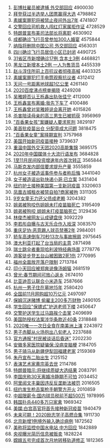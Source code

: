 1. [彭博社雇员被逮捕 外交部回应](http://www.baidu.com/baidu?cl=3&tn=SE_baiduhomet8_jmjb7mjw&rsv_dl=fyb_top&fr=top1000&wd=%C5%ED%B2%A9%C9%E7%B9%CD%D4%B1%B1%BB%B4%FE%B2%B6%20%CD%E2%BD%BB%B2%BF%BB%D8%D3%A6) 4900030
1. [拜登获过半选举人团票赢得大选](http://www.baidu.com/baidu?cl=3&tn=SE_baiduhomet8_jmjb7mjw&rsv_dl=fyb_top&fr=top1000&wd=%B0%DD%B5%C7%BB%F1%B9%FD%B0%EB%D1%A1%BE%D9%C8%CB%CD%C5%C6%B1%D3%AE%B5%C3%B4%F3%D1%A1) 4798862
1. [素媛案罪犯将被禁止夜间外出7年](http://www.baidu.com/baidu?cl=3&tn=SE_baiduhomet8_jmjb7mjw&rsv_dl=fyb_top&fr=top1000&wd=%CB%D8%E6%C2%B0%B8%D7%EF%B7%B8%BD%AB%B1%BB%BD%FB%D6%B9%D2%B9%BC%E4%CD%E2%B3%F67%C4%EA) 4741807
1. [交警回应司机救人闯红灯家属拒作证](http://www.baidu.com/baidu?cl=3&tn=SE_baiduhomet8_jmjb7mjw&rsv_dl=fyb_top&fr=top1000&wd=%BD%BB%BE%AF%BB%D8%D3%A6%CB%BE%BB%FA%BE%C8%C8%CB%B4%B3%BA%EC%B5%C6%BC%D2%CA%F4%BE%DC%D7%F7%D6%A4) 4728529
1. [特朗普宣布美司法部长将离职](http://www.baidu.com/baidu?cl=3&tn=SE_baiduhomet8_jmjb7mjw&rsv_dl=fyb_top&fr=top1000&wd=%CC%D8%C0%CA%C6%D5%D0%FB%B2%BC%C3%C0%CB%BE%B7%A8%B2%BF%B3%A4%BD%AB%C0%EB%D6%B0) 4630902
1. [成都确诊飞行员曾参加300人婚宴](http://www.baidu.com/baidu?cl=3&tn=SE_baiduhomet8_jmjb7mjw&rsv_dl=fyb_top&fr=top1000&wd=%B3%C9%B6%BC%C8%B7%D5%EF%B7%C9%D0%D0%D4%B1%D4%F8%B2%CE%BC%D3300%C8%CB%BB%E9%D1%E7) 4575844
1. [纳指将删除中国公司 外交部回应](http://www.baidu.com/baidu?cl=3&tn=SE_baiduhomet8_jmjb7mjw&rsv_dl=fyb_top&fr=top1000&wd=%C4%C9%D6%B8%BD%AB%C9%BE%B3%FD%D6%D0%B9%FA%B9%AB%CB%BE%20%CD%E2%BD%BB%B2%BF%BB%D8%D3%A6) 4563031
1. [四川确诊飞行员居住小区已封闭](http://www.baidu.com/baidu?cl=3&tn=SE_baiduhomet8_jmjb7mjw&rsv_dl=fyb_top&fr=top1000&wd=%CB%C4%B4%A8%C8%B7%D5%EF%B7%C9%D0%D0%D4%B1%BE%D3%D7%A1%D0%A1%C7%F8%D2%D1%B7%E2%B1%D5) 4490725
1. [31省区市新增确诊17例 含本土3例](http://www.baidu.com/baidu?cl=3&tn=SE_baiduhomet8_jmjb7mjw&rsv_dl=fyb_top&fr=top1000&wd=31%CA%A1%C7%F8%CA%D0%D0%C2%D4%F6%C8%B7%D5%EF17%C0%FD%20%BA%AC%B1%BE%CD%C13%C0%FD) 4468821
1. [黑龙江新增本土2例 一人为售货员](http://www.baidu.com/baidu?cl=3&tn=SE_baiduhomet8_jmjb7mjw&rsv_dl=fyb_top&fr=top1000&wd=%BA%DA%C1%FA%BD%AD%D0%C2%D4%F6%B1%BE%CD%C12%C0%FD%20%D2%BB%C8%CB%CE%AA%CA%DB%BB%F5%D4%B1) 4455339
1. [赵斗淳住所前上百抗议者彻夜高喊](http://www.baidu.com/baidu?cl=3&tn=SE_baiduhomet8_jmjb7mjw&rsv_dl=fyb_top&fr=top1000&wd=%D5%D4%B6%B7%B4%BE%D7%A1%CB%F9%C7%B0%C9%CF%B0%D9%BF%B9%D2%E9%D5%DF%B3%B9%D2%B9%B8%DF%BA%B0) 4403325
1. [素媛案罪犯打手电筒观察抗议者](http://www.baidu.com/baidu?cl=3&tn=SE_baiduhomet8_jmjb7mjw&rsv_dl=fyb_top&fr=top1000&wd=%CB%D8%E6%C2%B0%B8%D7%EF%B7%B8%B4%F2%CA%D6%B5%E7%CD%B2%B9%DB%B2%EC%BF%B9%D2%E9%D5%DF) 4312412
1. [天问一号距离地球超1亿公里](http://www.baidu.com/baidu?cl=3&tn=SE_baiduhomet8_jmjb7mjw&rsv_dl=fyb_top&fr=top1000&wd=%CC%EC%CE%CA%D2%BB%BA%C5%BE%E0%C0%EB%B5%D8%C7%F2%B3%AC1%D2%DA%B9%AB%C0%EF) 4261140
1. [2020百度沸点榜单揭晓](http://www.baidu.com/baidu?cl=3&tn=SE_baiduhomet8_jmjb7mjw&rsv_dl=fyb_top&fr=top1000&wd=2020%B0%D9%B6%C8%B7%D0%B5%E3%B0%F1%B5%A5%BD%D2%CF%FE) 4249208
1. [吴雅婷否认王栎鑫出轨张佳宁](http://www.baidu.com/baidu?cl=3&tn=SE_baiduhomet8_jmjb7mjw&rsv_dl=fyb_top&fr=top1000&wd=%CE%E2%D1%C5%E6%C3%B7%F1%C8%CF%CD%F5%E8%DD%F6%CE%B3%F6%B9%EC%D5%C5%BC%D1%C4%FE) 4112000
1. [王栎鑫宣布离婚:我先下车了](http://www.baidu.com/baidu?cl=3&tn=SE_baiduhomet8_jmjb7mjw&rsv_dl=fyb_top&fr=top1000&wd=%CD%F5%E8%DD%F6%CE%D0%FB%B2%BC%C0%EB%BB%E9%3A%CE%D2%CF%C8%CF%C2%B3%B5%C1%CB) 4100486
1. [王栎鑫曾对吴雅婷说会离开她](http://www.baidu.com/baidu?cl=3&tn=SE_baiduhomet8_jmjb7mjw&rsv_dl=fyb_top&fr=top1000&wd=%CD%F5%E8%DD%F6%CE%D4%F8%B6%D4%CE%E2%D1%C5%E6%C3%CB%B5%BB%E1%C0%EB%BF%AA%CB%FD) 4015826
1. [杀害陪读母亲的高三男生已被抓获](http://www.baidu.com/baidu?cl=3&tn=SE_baiduhomet8_jmjb7mjw&rsv_dl=fyb_top&fr=top1000&wd=%C9%B1%BA%A6%C5%E3%B6%C1%C4%B8%C7%D7%B5%C4%B8%DF%C8%FD%C4%D0%C9%FA%D2%D1%B1%BB%D7%A5%BB%F1) 3956969
1. ["百香果女孩"案嫌疑人要求死刑](http://www.baidu.com/baidu?cl=3&tn=SE_baiduhomet8_jmjb7mjw&rsv_dl=fyb_top&fr=top1000&wd=%22%B0%D9%CF%E3%B9%FB%C5%AE%BA%A2%22%B0%B8%CF%D3%D2%C9%C8%CB%D2%AA%C7%F3%CB%C0%D0%CC) 3829197
1. [美首批疫苗出仓 分配竟成大问题](http://www.baidu.com/baidu?cl=3&tn=SE_baiduhomet8_jmjb7mjw&rsv_dl=fyb_top&fr=top1000&wd=%C3%C0%CA%D7%C5%FA%D2%DF%C3%E7%B3%F6%B2%D6%20%B7%D6%C5%E4%BE%B9%B3%C9%B4%F3%CE%CA%CC%E2) 3818475
1. ["百香果女童"案择期宣判](http://www.baidu.com/baidu?cl=3&tn=SE_baiduhomet8_jmjb7mjw&rsv_dl=fyb_top&fr=top1000&wd=%22%B0%D9%CF%E3%B9%FB%C5%AE%CD%AF%22%B0%B8%D4%F1%C6%DA%D0%FB%C5%D0) 3757968
1. [美国开始新冠疫苗接种](http://www.baidu.com/baidu?cl=3&tn=SE_baiduhomet8_jmjb7mjw&rsv_dl=fyb_top&fr=top1000&wd=%C3%C0%B9%FA%BF%AA%CA%BC%D0%C2%B9%DA%D2%DF%C3%E7%BD%D3%D6%D6) 3739637
1. [重温中国外交天团2020高能集锦](http://www.baidu.com/baidu?cl=3&tn=SE_baiduhomet8_jmjb7mjw&rsv_dl=fyb_top&fr=top1000&wd=%D6%D8%CE%C2%D6%D0%B9%FA%CD%E2%BD%BB%CC%EC%CD%C52020%B8%DF%C4%DC%BC%AF%BD%F5) 3695175
1. [2020年中国媒体十大流行语发布](http://www.baidu.com/baidu?cl=3&tn=SE_baiduhomet8_jmjb7mjw&rsv_dl=fyb_top&fr=top1000&wd=2020%C4%EA%D6%D0%B9%FA%C3%BD%CC%E5%CA%AE%B4%F3%C1%F7%D0%D0%D3%EF%B7%A2%B2%BC) 3684828
1. [1至11月民间投资增速年内首次转正](http://www.baidu.com/baidu?cl=3&tn=SE_baiduhomet8_jmjb7mjw&rsv_dl=fyb_top&fr=top1000&wd=1%D6%C111%D4%C2%C3%F1%BC%E4%CD%B6%D7%CA%D4%F6%CB%D9%C4%EA%C4%DA%CA%D7%B4%CE%D7%AA%D5%FD) 3565844
1. [马斯克发内部信要求提升产量](http://www.baidu.com/baidu?cl=3&tn=SE_baiduhomet8_jmjb7mjw&rsv_dl=fyb_top&fr=top1000&wd=%C2%ED%CB%B9%BF%CB%B7%A2%C4%DA%B2%BF%D0%C5%D2%AA%C7%F3%CC%E1%C9%FD%B2%FA%C1%BF) 3555859
1. [杭州女子被造谣事件参与者称后悔](http://www.baidu.com/baidu?cl=3&tn=SE_baiduhomet8_jmjb7mjw&rsv_dl=fyb_top&fr=top1000&wd=%BA%BC%D6%DD%C5%AE%D7%D3%B1%BB%D4%EC%D2%A5%CA%C2%BC%FE%B2%CE%D3%EB%D5%DF%B3%C6%BA%F3%BB%DA) 3441040
1. [女子被造谣出轨快递小哥:已立案](http://www.baidu.com/baidu?cl=3&tn=SE_baiduhomet8_jmjb7mjw&rsv_dl=fyb_top&fr=top1000&wd=%C5%AE%D7%D3%B1%BB%D4%EC%D2%A5%B3%F6%B9%EC%BF%EC%B5%DD%D0%A1%B8%E7%3A%D2%D1%C1%A2%B0%B8) 3431404
1. [纽约护士接种美国第一支新冠疫苗](http://www.baidu.com/baidu?cl=3&tn=SE_baiduhomet8_jmjb7mjw&rsv_dl=fyb_top&fr=top1000&wd=%C5%A6%D4%BC%BB%A4%CA%BF%BD%D3%D6%D6%C3%C0%B9%FA%B5%DA%D2%BB%D6%A7%D0%C2%B9%DA%D2%DF%C3%E7) 3320603
1. [凤凰古城租衣被禁自拍?商家被拘](http://www.baidu.com/baidu?cl=3&tn=SE_baiduhomet8_jmjb7mjw&rsv_dl=fyb_top&fr=top1000&wd=%B7%EF%BB%CB%B9%C5%B3%C7%D7%E2%D2%C2%B1%BB%BD%FB%D7%D4%C5%C4%3F%C9%CC%BC%D2%B1%BB%BE%D0) 3311305
1. [9岁女童无力还父债成老赖](http://www.baidu.com/baidu?cl=3&tn=SE_baiduhomet8_jmjb7mjw&rsv_dl=fyb_top&fr=top1000&wd=9%CB%EA%C5%AE%CD%AF%CE%DE%C1%A6%BB%B9%B8%B8%D5%AE%B3%C9%C0%CF%C0%B5) 3204382
1. [姐弟被狗咬伤姐姐未打疫苗脑死亡](http://www.baidu.com/baidu?cl=3&tn=SE_baiduhomet8_jmjb7mjw&rsv_dl=fyb_top&fr=top1000&wd=%BD%E3%B5%DC%B1%BB%B9%B7%D2%A7%C9%CB%BD%E3%BD%E3%CE%B4%B4%F2%D2%DF%C3%E7%C4%D4%CB%C0%CD%F6) 3195409
1. [姐弟被狗咬 姐姐未打疫苗脑死亡](http://www.baidu.com/baidu?cl=3&tn=SE_baiduhomet8_jmjb7mjw&rsv_dl=fyb_top&fr=top1000&wd=%BD%E3%B5%DC%B1%BB%B9%B7%D2%A7%20%BD%E3%BD%E3%CE%B4%B4%F2%D2%DF%C3%E7%C4%D4%CB%C0%CD%F6) 3129436
1. [林俊杰被网友认成键盘侠](http://www.baidu.com/baidu?cl=3&tn=SE_baiduhomet8_jmjb7mjw&rsv_dl=fyb_top&fr=top1000&wd=%C1%D6%BF%A1%BD%DC%B1%BB%CD%F8%D3%D1%C8%CF%B3%C9%BC%FC%C5%CC%CF%C0) 3092229
1. [李若彤自曝与古天乐合作入戏深](http://www.baidu.com/baidu?cl=3&tn=SE_baiduhomet8_jmjb7mjw&rsv_dl=fyb_top&fr=top1000&wd=%C0%EE%C8%F4%CD%AE%D7%D4%C6%D8%D3%EB%B9%C5%CC%EC%C0%D6%BA%CF%D7%F7%C8%EB%CF%B7%C9%EE) 3083570
1. [重庆足协:恶意踢人球员禁赛2年](http://www.baidu.com/baidu?cl=3&tn=SE_baiduhomet8_jmjb7mjw&rsv_dl=fyb_top&fr=top1000&wd=%D6%D8%C7%EC%D7%E3%D0%AD%3A%B6%F1%D2%E2%CC%DF%C8%CB%C7%F2%D4%B1%BD%FB%C8%FC2%C4%EA) 2984001
1. [轿车高速倒车70秒13次与事故擦肩](http://www.baidu.com/baidu?cl=3&tn=SE_baiduhomet8_jmjb7mjw&rsv_dl=fyb_top&fr=top1000&wd=%BD%CE%B3%B5%B8%DF%CB%D9%B5%B9%B3%B570%C3%EB13%B4%CE%D3%EB%CA%C2%B9%CA%B2%C1%BC%E7) 2975645
1. [澳大利亚打起了台当局的主意](http://www.baidu.com/baidu?cl=3&tn=SE_baiduhomet8_jmjb7mjw&rsv_dl=fyb_top&fr=top1000&wd=%B0%C4%B4%F3%C0%FB%D1%C7%B4%F2%C6%F0%C1%CB%CC%A8%B5%B1%BE%D6%B5%C4%D6%F7%D2%E2) 2871498
1. [瑞士跳伞者重现哈利波特经典场面](http://www.baidu.com/baidu?cl=3&tn=SE_baiduhomet8_jmjb7mjw&rsv_dl=fyb_top&fr=top1000&wd=%C8%F0%CA%BF%CC%F8%C9%A1%D5%DF%D6%D8%CF%D6%B9%FE%C0%FB%B2%A8%CC%D8%BE%AD%B5%E4%B3%A1%C3%E6) 2778776
1. [游客徒步登五台山被困致2死1伤](http://www.baidu.com/baidu?cl=3&tn=SE_baiduhomet8_jmjb7mjw&rsv_dl=fyb_top&fr=top1000&wd=%D3%CE%BF%CD%CD%BD%B2%BD%B5%C7%CE%E5%CC%A8%C9%BD%B1%BB%C0%A7%D6%C22%CB%C01%C9%CB) 2770995
1. [福州全面放开落户限制](http://www.baidu.com/baidu?cl=3&tn=SE_baiduhomet8_jmjb7mjw&rsv_dl=fyb_top&fr=top1000&wd=%B8%A3%D6%DD%C8%AB%C3%E6%B7%C5%BF%AA%C2%E4%BB%A7%CF%DE%D6%C6) 2713784
1. [印小天回应被郑爽说像汤姆猫](http://www.baidu.com/baidu?cl=3&tn=SE_baiduhomet8_jmjb7mjw&rsv_dl=fyb_top&fr=top1000&wd=%D3%A1%D0%A1%CC%EC%BB%D8%D3%A6%B1%BB%D6%A3%CB%AC%CB%B5%CF%F1%CC%C0%C4%B7%C3%A8) 2681519
1. [曾光:春节期间可放心返乡](http://www.baidu.com/baidu?cl=3&tn=SE_baiduhomet8_jmjb7mjw&rsv_dl=fyb_top&fr=top1000&wd=%D4%F8%B9%E2%3A%B4%BA%BD%DA%C6%DA%BC%E4%BF%C9%B7%C5%D0%C4%B7%B5%CF%E7) 2674010
1. [比亚迪否认联合小米造车](http://www.baidu.com/baidu?cl=3&tn=SE_baiduhomet8_jmjb7mjw&rsv_dl=fyb_top&fr=top1000&wd=%B1%C8%D1%C7%B5%CF%B7%F1%C8%CF%C1%AA%BA%CF%D0%A1%C3%D7%D4%EC%B3%B5) 2587666
1. [杭州一男子住在墓地15年](http://www.baidu.com/baidu?cl=3&tn=SE_baiduhomet8_jmjb7mjw&rsv_dl=fyb_top&fr=top1000&wd=%BA%BC%D6%DD%D2%BB%C4%D0%D7%D3%D7%A1%D4%DA%C4%B9%B5%D815%C4%EA) 2580420
1. [全国前11月网购超10万亿元](http://www.baidu.com/baidu?cl=3&tn=SE_baiduhomet8_jmjb7mjw&rsv_dl=fyb_top&fr=top1000&wd=%C8%AB%B9%FA%C7%B011%D4%C2%CD%F8%B9%BA%B3%AC10%CD%F2%D2%DA%D4%AA) 2497097
1. [保姆沉迷赌博 偷雇主200多万财物](http://www.baidu.com/baidu?cl=3&tn=SE_baiduhomet8_jmjb7mjw&rsv_dl=fyb_top&fr=top1000&wd=%B1%A3%C4%B7%B3%C1%C3%D4%B6%C4%B2%A9%20%CD%B5%B9%CD%D6%F7200%B6%E0%CD%F2%B2%C6%CE%EF) 2490105
1. [学生回应"保镖式"护送老师下楼](http://www.baidu.com/baidu?cl=3&tn=SE_baiduhomet8_jmjb7mjw&rsv_dl=fyb_top&fr=top1000&wd=%D1%A7%C9%FA%BB%D8%D3%A6%22%B1%A3%EF%DA%CA%BD%22%BB%A4%CB%CD%C0%CF%CA%A6%CF%C2%C2%A5) 2450647
1. [交警护送学生过马路挨个击掌](http://www.baidu.com/baidu?cl=3&tn=SE_baiduhomet8_jmjb7mjw&rsv_dl=fyb_top&fr=top1000&wd=%BD%BB%BE%AF%BB%A4%CB%CD%D1%A7%C9%FA%B9%FD%C2%ED%C2%B7%B0%A4%B8%F6%BB%F7%D5%C6) 2409699
1. [美国防授权法案涉华条款近40条](http://www.baidu.com/baidu?cl=3&tn=SE_baiduhomet8_jmjb7mjw&rsv_dl=fyb_top&fr=top1000&wd=%C3%C0%B9%FA%B7%C0%CA%DA%C8%A8%B7%A8%B0%B8%C9%E6%BB%AA%CC%F5%BF%EE%BD%FC40%CC%F5) 2318848
1. [2020唯一一次日全食在南美洲上演](http://www.baidu.com/baidu?cl=3&tn=SE_baiduhomet8_jmjb7mjw&rsv_dl=fyb_top&fr=top1000&wd=2020%CE%A8%D2%BB%D2%BB%B4%CE%C8%D5%C8%AB%CA%B3%D4%DA%C4%CF%C3%C0%D6%DE%C9%CF%D1%DD) 2243972
1. [男子赤脚从火场抱出八旬老人](http://www.baidu.com/baidu?cl=3&tn=SE_baiduhomet8_jmjb7mjw&rsv_dl=fyb_top&fr=top1000&wd=%C4%D0%D7%D3%B3%E0%BD%C5%B4%D3%BB%F0%B3%A1%B1%A7%B3%F6%B0%CB%D1%AE%C0%CF%C8%CB) 2237688
1. [官方通报"村民被谈话后昏迷"](http://www.baidu.com/baidu?cl=3&tn=SE_baiduhomet8_jmjb7mjw&rsv_dl=fyb_top&fr=top1000&wd=%B9%D9%B7%BD%CD%A8%B1%A8%22%B4%E5%C3%F1%B1%BB%CC%B8%BB%B0%BA%F3%BB%E8%C3%D4%22) 2202230
1. [安徽多家医院疑骗保:没病变脑梗](http://www.baidu.com/baidu?cl=3&tn=SE_baiduhomet8_jmjb7mjw&rsv_dl=fyb_top&fr=top1000&wd=%B0%B2%BB%D5%B6%E0%BC%D2%D2%BD%D4%BA%D2%C9%C6%AD%B1%A3%3A%C3%BB%B2%A1%B1%E4%C4%D4%B9%A3) 2184705
1. [男子骑马从新疆伊犁回福建老家](http://www.baidu.com/baidu?cl=3&tn=SE_baiduhomet8_jmjb7mjw&rsv_dl=fyb_top&fr=top1000&wd=%C4%D0%D7%D3%C6%EF%C2%ED%B4%D3%D0%C2%BD%AE%D2%C1%C0%E7%BB%D8%B8%A3%BD%A8%C0%CF%BC%D2) 2159369
1. [朱丹宣布二胎出生](http://www.baidu.com/baidu?cl=3&tn=SE_baiduhomet8_jmjb7mjw&rsv_dl=fyb_top&fr=top1000&wd=%D6%EC%B5%A4%D0%FB%B2%BC%B6%FE%CC%A5%B3%F6%C9%FA) 2125152
1. [表演艺术家黄宗英去世](http://www.baidu.com/baidu?cl=3&tn=SE_baiduhomet8_jmjb7mjw&rsv_dl=fyb_top&fr=top1000&wd=%B1%ED%D1%DD%D2%D5%CA%F5%BC%D2%BB%C6%D7%DA%D3%A2%C8%A5%CA%C0) 2114786
1. [特朗普暗示:将继续质疑大选结果](http://www.baidu.com/baidu?cl=3&tn=SE_baiduhomet8_jmjb7mjw&rsv_dl=fyb_top&fr=top1000&wd=%CC%D8%C0%CA%C6%D5%B0%B5%CA%BE%3A%BD%AB%BC%CC%D0%F8%D6%CA%D2%C9%B4%F3%D1%A1%BD%E1%B9%FB) 2083791
1. [李国庆称30天离婚冷静期不可怕](http://www.baidu.com/baidu?cl=3&tn=SE_baiduhomet8_jmjb7mjw&rsv_dl=fyb_top&fr=top1000&wd=%C0%EE%B9%FA%C7%EC%B3%C630%CC%EC%C0%EB%BB%E9%C0%E4%BE%B2%C6%DA%B2%BB%BF%C9%C5%C2) 2034452
1. [阿里阅文丰巢因违反反垄断法被罚](http://www.baidu.com/baidu?cl=3&tn=SE_baiduhomet8_jmjb7mjw&rsv_dl=fyb_top&fr=top1000&wd=%B0%A2%C0%EF%D4%C4%CE%C4%B7%E1%B3%B2%D2%F2%CE%A5%B7%B4%B7%B4%C2%A2%B6%CF%B7%A8%B1%BB%B7%A3) 2016505
1. [纽约发生枪击案枪手朝警方开火](http://www.baidu.com/baidu?cl=3&tn=SE_baiduhomet8_jmjb7mjw&rsv_dl=fyb_top&fr=top1000&wd=%C5%A6%D4%BC%B7%A2%C9%FA%C7%B9%BB%F7%B0%B8%C7%B9%CA%D6%B3%AF%BE%AF%B7%BD%BF%AA%BB%F0) 2010859
1. [中超限薪令:国内球员税前不超500万](http://www.baidu.com/baidu?cl=3&tn=SE_baiduhomet8_jmjb7mjw&rsv_dl=fyb_top&fr=top1000&wd=%D6%D0%B3%AC%CF%DE%D0%BD%C1%EE%3A%B9%FA%C4%DA%C7%F2%D4%B1%CB%B0%C7%B0%B2%BB%B3%AC500%CD%F2) 1978995
1. [韩国扑杀440多万只家禽](http://www.baidu.com/baidu?cl=3&tn=SE_baiduhomet8_jmjb7mjw&rsv_dl=fyb_top&fr=top1000&wd=%BA%AB%B9%FA%C6%CB%C9%B1440%B6%E0%CD%F2%D6%BB%BC%D2%C7%DD) 1969342
1. [美媒:白宫高官将首先接种新冠疫苗](http://www.baidu.com/baidu?cl=3&tn=SE_baiduhomet8_jmjb7mjw&rsv_dl=fyb_top&fr=top1000&wd=%C3%C0%C3%BD%3A%B0%D7%B9%AC%B8%DF%B9%D9%BD%AB%CA%D7%CF%C8%BD%D3%D6%D6%D0%C2%B9%DA%D2%DF%C3%E7) 1940479
1. [未来可期！2020励志学子高燃合集](http://www.baidu.com/baidu?cl=3&tn=SE_baiduhomet8_jmjb7mjw&rsv_dl=fyb_top&fr=top1000&wd=%CE%B4%C0%B4%BF%C9%C6%DA%A3%A12020%C0%F8%D6%BE%D1%A7%D7%D3%B8%DF%C8%BC%BA%CF%BC%AF) 1911730
1. [北京新增1例境外输入确诊病例](http://www.baidu.com/baidu?cl=3&tn=SE_baiduhomet8_jmjb7mjw&rsv_dl=fyb_top&fr=top1000&wd=%B1%B1%BE%A9%D0%C2%D4%F61%C0%FD%BE%B3%CD%E2%CA%E4%C8%EB%C8%B7%D5%EF%B2%A1%C0%FD) 1872562
1. [美称将监控中国水电站 中方回应](http://www.baidu.com/baidu?cl=3&tn=SE_baiduhomet8_jmjb7mjw&rsv_dl=fyb_top&fr=top1000&wd=%C3%C0%B3%C6%BD%AB%BC%E0%BF%D8%D6%D0%B9%FA%CB%AE%B5%E7%D5%BE%20%D6%D0%B7%BD%BB%D8%D3%A6) 1842889
1. [央视曝光简历信息被贩卖](http://www.baidu.com/baidu?cl=3&tn=SE_baiduhomet8_jmjb7mjw&rsv_dl=fyb_top&fr=top1000&wd=%D1%EB%CA%D3%C6%D8%B9%E2%BC%F2%C0%FA%D0%C5%CF%A2%B1%BB%B7%B7%C2%F4) 1828224
1. [嫦娥五号完成首次月地转移轨道修正](http://www.baidu.com/baidu?cl=3&tn=SE_baiduhomet8_jmjb7mjw&rsv_dl=fyb_top&fr=top1000&wd=%E6%CF%B6%F0%CE%E5%BA%C5%CD%EA%B3%C9%CA%D7%B4%CE%D4%C2%B5%D8%D7%AA%D2%C6%B9%EC%B5%C0%D0%DE%D5%FD) 1812365